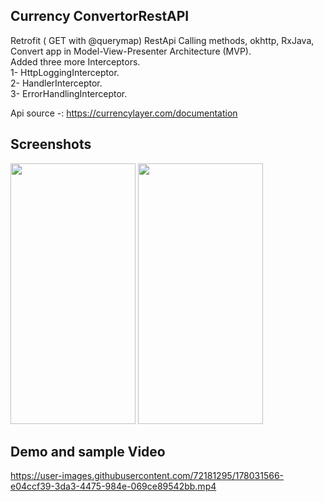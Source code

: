## Currency ConvertorRestAPI
Retrofit ( GET with @querymap) RestApi Calling methods, okhttp, RxJava, Convert app in Model-View-Presenter Architecture (MVP).<br>
Added three more Interceptors. <br>
1- HttpLoggingInterceptor.<br>
2- HandlerInterceptor.<br>
3- ErrorHandlingInterceptor.<br>


Api source -: https://currencylayer.com/documentation

## Screenshots
<p>
  <img src="https://user-images.githubusercontent.com/72181295/178028918-4a9f3e62-5ce6-4126-b170-16197248c85c.jpeg" width="200" height="417" />
  <img src="https://user-images.githubusercontent.com/72181295/178028996-dffcc138-25f1-4edc-9245-07470916a128.jpeg" width="200" height="417" /> 
</p>

## Demo and sample Video
https://user-images.githubusercontent.com/72181295/178031566-e04ccf39-3da3-4475-984e-069ce89542bb.mp4
